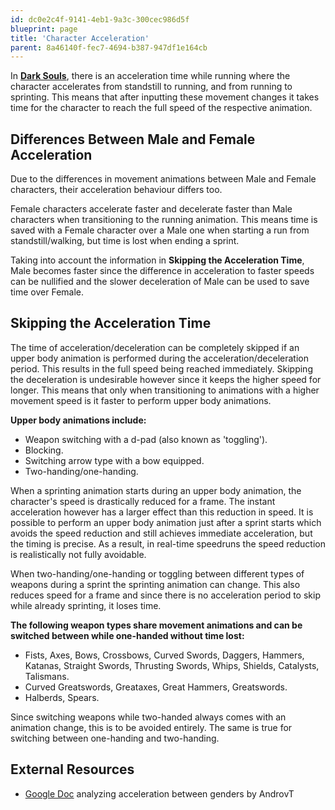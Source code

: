 ```yaml
---
id: dc0e2c4f-9141-4eb1-9a3c-300cec986d5f
blueprint: page
title: 'Character Acceleration'
parent: 8a46140f-fec7-4694-b387-947df1e164cb
---
```

In **[Dark Souls](/darksouls)**, there is an acceleration time while running where the character accelerates from standstill to running, and from running to sprinting. This means that after inputting these movement changes it takes time for the character to reach the full speed of the respective animation.

## Differences Between Male and Female Acceleration

Due to the differences in movement animations between Male and Female characters, their acceleration behaviour differs too.

Female characters accelerate faster and decelerate faster than Male characters when transitioning to the running animation. This means time is saved with a Female character over a Male one when starting a run from standstill/walking, but time is lost when ending a sprint.

Taking into account the information in **Skipping the Acceleration Time**, Male becomes faster since the difference in acceleration to faster speeds can be nullified and the slower deceleration of Male can be used to save time over Female.

## Skipping the Acceleration Time

The time of acceleration/deceleration can be completely skipped if an upper body animation is performed during the acceleration/deceleration period. This results in the full speed being reached immediately. Skipping the deceleration is undesirable however since it keeps the higher speed for longer. This means that only when transitioning to animations with a higher movement speed is it faster to perform upper body animations.

**Upper body animations include:**

- Weapon switching with a d-pad (also known as 'toggling').
- Blocking.
- Switching arrow type with a bow equipped.
- Two-handing/one-handing.

When a sprinting animation starts during an upper body animation, the character's speed is drastically reduced for a frame. The instant acceleration however has a larger effect than this reduction in speed. It is possible to perform an upper body animation just after a sprint starts which avoids the speed reduction and still achieves immediate acceleration, but the timing is precise. As a result, in real-time speedruns the speed reduction is realistically not fully avoidable.

When two-handing/one-handing or toggling between different types of weapons during a sprint the sprinting animation can change. This also reduces speed for a frame and since there is no acceleration period to skip while already sprinting, it loses time.

**The following weapon types share movement animations and can be switched between while one-handed without time lost:**

- Fists, Axes, Bows, Crossbows, Curved Swords, Daggers, Hammers, Katanas, Straight Swords, Thrusting Swords, Whips, Shields, Catalysts, Talismans.
- Curved Greatswords, Greataxes, Great Hammers, Greatswords.
- Halberds, Spears.

Since switching weapons while two-handed always comes with an animation change, this is to be avoided entirely. The same is true for switching between one-handing and two-handing.

## External Resources

- [Google Doc](//drive.google.com/file/d/101buWRI7upNqfI8WuGDG3Ly199LrwjdY/view) analyzing acceleration between genders by AndrovT
